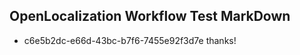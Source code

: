 ## OpenLocalization Workflow Test MarkDown
* c6e5b2dc-e66d-43bc-b7f6-7455e92f3d7e 
thanks!<!--HONumber=Mar16_HO2-->
